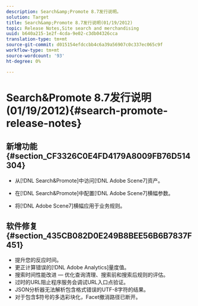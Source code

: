 ```yaml
---
description: Search&amp;Promote 8.7发行说明。
solution: Target
title: Search&amp;Promote 8.7发行说明(01/19/2012)
topic: Release Notes,Site search and merchandising
uuid: b640a215-1e2f-4cda-9e02-c3db04326cca
translation-type: tm+mt
source-git-commit: d015154efdccbb4c6a39a56907c0c337ec065c9f
workflow-type: tm+mt
source-wordcount: '93'
ht-degree: 0%

---
```



# Search&amp;Promote 8.7发行说明(01/19/2012){#search-promote-release-notes}

## 新增功能{#section_CF3326C0E4FD4179A8009FB76D514304}

* 从[!DNL Search&Promote]中访问[!DNL Adobe Scene7]资产。
* 在[!DNL Search&Promote]中配置[!DNL Adobe Scene7]横幅参数。

* 将[!DNL Adobe Scene7]横幅应用于业务规则。

## 软件修复{#section_435CB082D0E249B8BEE56B6B7837F451}

* 提升您的反应时间。
* 更正计算错误的[!DNL Adobe Analytics]量度值。
* 搜索时间性能改进 — 优化查询清理、搜索前和搜索后规则的评估。
* 过时的URL阻止程序服务会调试URL入口点验证。
* JSON分析器无法解析包含格式错误的UTF-8字符的结果。
* 对于包含$符号的多选彩块化，Facet撤消路径已断开。

